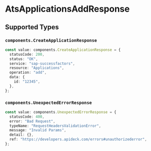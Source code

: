 # AtsApplicationsAddResponse


## Supported Types

### `components.CreateApplicationResponse`

```typescript
const value: components.CreateApplicationResponse = {
  statusCode: 200,
  status: "OK",
  service: "sap-successfactors",
  resource: "Applications",
  operation: "add",
  data: {
    id: "12345",
  },
};
```

### `components.UnexpectedErrorResponse`

```typescript
const value: components.UnexpectedErrorResponse = {
  statusCode: 400,
  error: "Bad Request",
  typeName: "RequestHeadersValidationError",
  message: "Invalid Params",
  detail: {},
  ref: "https://developers.apideck.com/errors#unauthorizederror",
};
```

